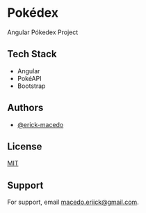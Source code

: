 
# Pokédex

Angular Pókedex Project


## Tech Stack

- Angular
- PokéAPI
- Bootstrap


## Authors

- [@erick-macedo](https://github.com/macedo-erick)


## License

[MIT](https://choosealicense.com/licenses/mit/)


## Support

For support, email macedo.eriick@gmail.com.

